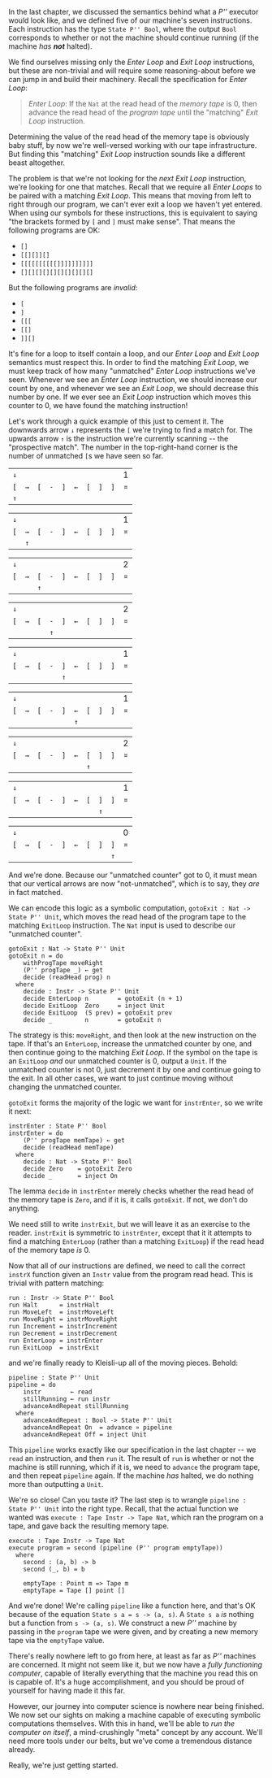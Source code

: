 In the last chapter, we discussed the semantics behind what a *P''* executor
would look like, and we defined five of our machine's seven instructions. Each
instruction has the type `State P'' Bool`, where the output `Bool` corresponds
to whether or not the machine should continue running (if the machine *has
**not*** halted).

We find ourselves missing only the *Enter Loop* and *Exit Loop* instructions,
but these are non-trivial and will require some reasoning-about before we can
jump in and build their machinery. Recall the specification for *Enter Loop*:

> *Enter Loop*: If the `Nat` at the read head of the *memory tape* is $0$, then
> advance the read head of the *program tape* until the "matching" *Exit Loop*
> instruction.

Determining the value of the read head of the memory tape is obviously baby
stuff, by now we're well-versed working with our tape infrastructure. But
finding this "matching" *Exit Loop* instruction sounds like a different beast
altogether.

The problem is that we're not looking for the *next* *Exit Loop* instruction,
we're looking for one that matches. Recall that we require all *Enter Loops* to
be paired with a matching *Exit Loop*. This means that moving from left to right
through our program, we can't ever exit a loop we haven't yet entered. When
using our symbols for these instructions, this is equivalent to saying "the
brackets formed by `[` and `]` must make sense". That means the following
programs are OK:

* `[]`
* `[[][]][]`
* `[[[[[[[[[[]]]]]]]]]]`
* `[][][][][][][][][][]`

But the following programs are *invalid*:

* `[`
* `]`
* `[[[`
* `[[]`
* `]][]`

It's fine for a loop to itself contain a loop, and our *Enter Loop* and *Exit
Loop* semantics must respect this. In order to find the matching *Exit Loop*, we
must keep track of how many "unmatched" *Enter Loop* instructions we've seen.
Whenever we see an *Enter Loop* instruction, we should increase our count by
one, and whenever we see an *Exit Loop*, we should decrease this number by one.
If we ever see an *Exit Loop* instruction which moves this counter to $0$, we
have found the matching instruction!

Let's work through a quick example of this just to cement it. The downwards
arrow `↓` represents the `[` we're trying to find a match for. The upwards arrow
`↑` is the instruction we're currently scanning -- the "prospective match". The
number in the top-right-hand corner is the number of unmatched `[`s we have seen
so far.

<div class="noborders">

|     |     |     |     |     |     |     |     |     |     |
|:---:|:---:|:---:|:---:|:---:|:---:|:---:|:---:|:---:|:---:|
| `↓` |     |     |     |     |     |     |     |     | $1$ |
| `[` | `→` | `[` | `-` | `]` | `←` | `[` | `]` | `]` | `¤` |
| `↑` |     |     |     |     |     |     |     |     |     |

|     |     |     |     |     |     |     |     |     |     |
|:---:|:---:|:---:|:---:|:---:|:---:|:---:|:---:|:---:|:---:|
| `↓` |     |     |     |     |     |     |     |     | $1$ |
| `[` | `→` | `[` | `-` | `]` | `←` | `[` | `]` | `]` | `¤` |
|     | `↑` |     |     |     |     |     |     |     |     |

|     |     |     |     |     |     |     |     |     |     |
|:---:|:---:|:---:|:---:|:---:|:---:|:---:|:---:|:---:|:---:|
| `↓` |     |     |     |     |     |     |     |     | $2$ |
| `[` | `→` | `[` | `-` | `]` | `←` | `[` | `]` | `]` | `¤` |
|     |     | `↑` |     |     |     |     |     |     |     |

|     |     |     |     |     |     |     |     |     |     |
|:---:|:---:|:---:|:---:|:---:|:---:|:---:|:---:|:---:|:---:|
| `↓` |     |     |     |     |     |     |     |     | $2$ |
| `[` | `→` | `[` | `-` | `]` | `←` | `[` | `]` | `]` | `¤` |
|     |     |     | `↑` |     |     |     |     |     |     |

|     |     |     |     |     |     |     |     |     |     |
|:---:|:---:|:---:|:---:|:---:|:---:|:---:|:---:|:---:|:---:|
| `↓` |     |     |     |     |     |     |     |     | $1$ |
| `[` | `→` | `[` | `-` | `]` | `←` | `[` | `]` | `]` | `¤` |
|     |     |     |     | `↑` |     |     |     |     |     |

|     |     |     |     |     |     |     |     |     |     |
|:---:|:---:|:---:|:---:|:---:|:---:|:---:|:---:|:---:|:---:|
| `↓` |     |     |     |     |     |     |     |     | $1$ |
| `[` | `→` | `[` | `-` | `]` | `←` | `[` | `]` | `]` | `¤` |
|     |     |     |     |     | `↑` |     |     |     |     |

|     |     |     |     |     |     |     |     |     |     |
|:---:|:---:|:---:|:---:|:---:|:---:|:---:|:---:|:---:|:---:|
| `↓` |     |     |     |     |     |     |     |     | $2$ |
| `[` | `→` | `[` | `-` | `]` | `←` | `[` | `]` | `]` | `¤` |
|     |     |     |     |     |     | `↑` |     |     |     |

|     |     |     |     |     |     |     |     |     |     |
|:---:|:---:|:---:|:---:|:---:|:---:|:---:|:---:|:---:|:---:|
| `↓` |     |     |     |     |     |     |     |     | $1$ |
| `[` | `→` | `[` | `-` | `]` | `←` | `[` | `]` | `]` | `¤` |
|     |     |     |     |     |     |     | `↑` |     |     |

|     |     |     |     |     |     |     |     |     |     |
|:---:|:---:|:---:|:---:|:---:|:---:|:---:|:---:|:---:|:---:|
| `↓` |     |     |     |     |     |     |     |     | $0$ |
| `[` | `→` | `[` | `-` | `]` | `←` | `[` | `]` | `]` | `¤` |
|     |     |     |     |     |     |     |     | `↑` |     |

</div>

And we're done. Because our "unmatched counter" got to $0$, it must mean that
our vertical arrows are now "not-unmatched", which is to say, they *are* in fact
matched.

We can encode this logic as a symbolic computation, `gotoExit : Nat -> State P''
Unit`, which moves the read head of the program tape to the matching `ExitLoop`
instruction. The `Nat` input is used to describe our "unmatched counter".

```
gotoExit : Nat -> State P'' Unit
gotoExit n = do
    withProgTape moveRight
    (P'' progTape _) ← get
    decide (readHead prog) n
  where
    decide : Instr -> State P'' Unit
    decide EnterLoop n        = gotoExit (n + 1)
    decide ExitLoop  Zero     = inject Unit
    decide ExitLoop  (S prev) = gotoExit prev
    decide _         n        = gotoExit n
```

The strategy is this: `moveRight`, and then look at the new instruction on the
tape. If that's an `EnterLoop`, increase the unmatched counter by one, and then
continue going to the matching *Exit Loop*. If the symbol on the tape is an
`ExitLoop` *and* our unmatched counter is $0$, output a `Unit`. If the unmatched
counter is not $0$, just decrement it by one and continue going to the exit. In
all other cases, we want to just continue moving without changing the unmatched
counter.

`gotoExit` forms the majority of the logic we want for `instrEnter`, so we write
it next:

```
instrEnter : State P'' Bool
instrEnter = do
    (P'' progTape memTape) ← get
    decide (readHead memTape)
  where
    decide : Nat -> State P'' Bool
    decide Zero    = gotoExit Zero
    decide _       = inject On
```

The lemma `decide` in `instrEnter` merely checks whether the read head of the
memory tape is `Zero`, and if it is, it calls `gotoExit`. If not, we don't do
anything.

We need still to write `instrExit`, but we will leave it as an exercise to the
reader. `instrExit` is symmetric to `instrEnter`, except that it it attempts to
find a matching `EnterLoop` (rather than a matching `ExitLoop`) if the read head
of the memory tape *is* $0$.

Now that all of our instructions are defined, we need to call the correct
`instrX` function given an `Instr` value from the program read head. This is
trivial with pattern matching:

```
run : Instr -> State P'' Bool
run Halt      = instrHalt
run MoveLeft  = instrMoveLeft
run MoveRight = instrMoveRight
run Increment = instrIncrement
run Decrement = instrDecrement
run EnterLoop = instrEnter
run ExitLoop  = instrExit
```

and we're finally ready to Kleisli-up all of the moving pieces. Behold:

```
pipeline : State P'' Unit
pipeline = do
    instr        ← read
    stillRunning ← run instr
    advanceAndRepeat stillRunning
  where
    advanceAndRepeat : Bool -> State P'' Unit
    advanceAndRepeat On  = advance » pipeline
    advanceAndRepeat Off = inject Unit
```

This `pipeline` works exactly like our specification in the last chapter -- we
`read` an instruction, and then `run` it. The result of `run` is whether or not
the machine is still running, which if it is, we need to `advance` the program
tape, and then repeat `pipeline` again. If the machine *has* halted, we do
nothing more than outputting a `Unit`.

We're so close! Can you taste it? The last step is to wrangle `pipeline : State
P'' Unit` into the right type. Recall, that the actual function we wanted was
`execute : Tape Instr -> Tape Nat`, which ran the program on a tape, and gave
back the resulting memory tape.

```
execute : Tape Instr -> Tape Nat
execute program = second (pipeline (P'' program emptyTape))
  where
    second : (a, b) -> b
    second (_, b) = b

    emptyTape : Point m => Tape m
    emptyTape = Tape [] point []
```

And we're done! We're calling `pipeline` like a function here, and that's OK
because of the equation `State s a = s -> (a, s)`. A `State s a` *is* nothing
but a function from `s -> (a, s)`. We construct a new *P''* machine by passing
in the `program` tape we were given, and by creating a new memory tape via the
`emptyTape` value.

There's really nowhere left to go from here, at least as far as *P''* machines
are concerned. It might not seem like it, but we now have a *fully functioning
computer*, capable of literally everything that the machine you read this on is
capable of. It's a huge accomplishment, and you should be proud of yourself for
having made it this far.

However, our journey into computer science is nowhere near being finished. We
now set our sights on making a machine capable of executing symbolic
computations themselves. With this in hand, we'll be able to *run the computer
on itself*, a mind-crushingly "meta" concept by any account. We'll need more
tools under our belts, but we've come a tremendous distance already.

Really, we're just getting started.

